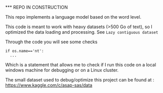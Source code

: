 
*** REPO IN CONSTRUCTION

This repo implements a language model based on the word level. 

This code is meant to work with heavy datasets (>500 Go of text), so I optimized the data loading and processing. See `Lazy contiguous dataset`

Through the code you will see some checks 
```
if os.name=='nt': 
  ...
 ```
 Which is a statement that allows me to check if I run this code on a local windows machine for debugging or on a Linux cluster.
 
 The small dataset used to debug/optimize this project can be found at : https://www.kaggle.com/c/asap-sas/data
 
 
 

